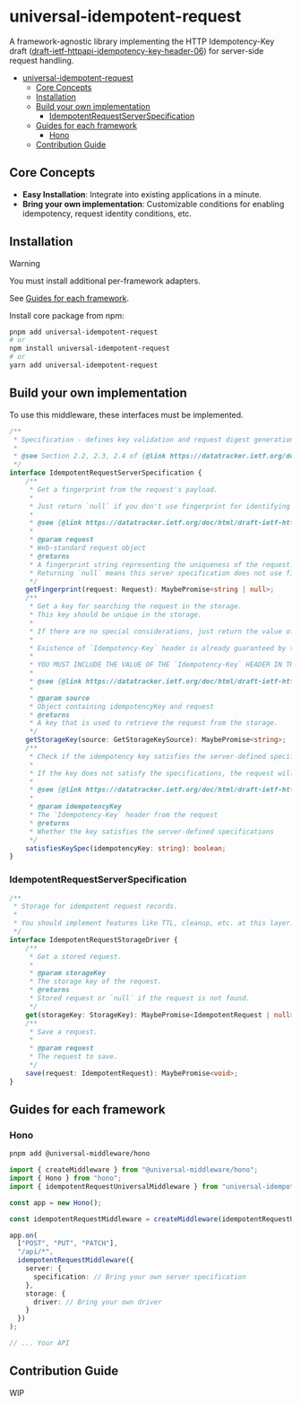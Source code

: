 # universal-idempotent-request

A framework-agnostic library implementing the HTTP Idempotency-Key draft ([draft-ietf-httpapi-idempotency-key-header-06](https://datatracker.ietf.org/doc/html/draft-ietf-httpapi-idempotency-key-header-06)) for server-side request handling.

<!-- TOC -->

- [universal-idempotent-request](#universal-idempotent-request)
  - [Core Concepts](#core-concepts)
  - [Installation](#installation)
  - [Build your own implementation](#build-your-own-implementation)
    - [IdempotentRequestServerSpecification](#idempotentrequestserverspecification)
  - [Guides for each framework](#guides-for-each-framework)
    - [Hono](#hono)
  - [Contribution Guide](#contribution-guide)

<!-- /TOC -->

## Core Concepts

- **Easy Installation**: Integrate into existing applications in a minute.
- **Bring your own implementation**: Customizable conditions for enabling idempotency, request identity conditions, etc.

## Installation

> [!WARNING]
> You must install additional per-framework adapters.
>
> See [Guides for each framework](#guides-for-each-framework).

Install core package from npm:

```bash
pnpm add universal-idempotent-request
# or
npm install universal-idempotent-request
# or
yarn add universal-idempotent-request
```

## Build your own implementation

To use this middleware, these interfaces must be implemented.

```ts
/**
 * Specification - defines key validation and request digest generation.
 *
 * @see Section 2.2, 2.3, 2.4 of {@link https://datatracker.ietf.org/doc/html/draft-ietf-httpapi-idempotency-key-header-06#section-2}
 */
interface IdempotentRequestServerSpecification {
    /**
     * Get a fingerprint from the request's payload.
     *
     * Just return `null` if you don't use fingerprint for identifying the request.
     *
     * @see {@link https://datatracker.ietf.org/doc/html/draft-ietf-httpapi-idempotency-key-header-06#section-2.4 Idempotency Fingerprint}
     *
     * @param request
     * Web-standard request object
     * @returns
     * A fingerprint string representing the uniqueness of the request.
     * Returning `null` means this server specification does not use fingerprint.
     */
    getFingerprint(request: Request): MaybePromise<string | null>;
    /**
     * Get a key for searching the request in the storage.
     * This key should be unique in the storage.
     *
     * If there are no special considerations, just return the value of the `Idempotency-Key` header.
     *
     * Existence of `Idempotency-Key` header is already guaranteed by the middleware.
     *
     * YOU MUST INCLUDE THE VALUE OF THE `Idempotency-Key` HEADER IN THE STORAGE KEY.
     *
     * @see {@link https://datatracker.ietf.org/doc/html/draft-ietf-httpapi-idempotency-key-header-06#section-5 Security Considerations}
     *
     * @param source
     * Object containing idempotencyKey and request
     * @returns
     * A key that is used to retrieve the request from the storage.
     */
    getStorageKey(source: GetStorageKeySource): MaybePromise<string>;
    /**
     * Check if the idempotency key satisfies the server-defined specifications
     *
     * If the key does not satisfy the specifications, the request will be processed without idempotency.
     *
     * @see {@link https://datatracker.ietf.org/doc/html/draft-ietf-httpapi-idempotency-key-header-06#section-2.5.2 Responsibilities - Resource}
     *
     * @param idempotencyKey
     * The `Idempotency-Key` header from the request
     * @returns
     * Whether the key satisfies the server-defined specifications
     */
    satisfiesKeySpec(idempotencyKey: string): boolean;
}
```

### IdempotentRequestServerSpecification

```ts
/**
 * Storage for idempotent request records.
 *
 * You should implement features like TTL, cleanup, etc. at this layer.
 */
interface IdempotentRequestStorageDriver {
    /**
     * Get a stored request.
     *
     * @param storageKey
     * The storage key of the request.
     * @returns
     * Stored request or `null` if the request is not found.
     */
    get(storageKey: StorageKey): MaybePromise<IdempotentRequest | null>;
    /**
     * Save a request.
     *
     * @param request
     * The request to save.
     */
    save(request: IdempotentRequest): MaybePromise<void>;
}
```

## Guides for each framework

### Hono

```bash
pnpm add @universal-middleware/hono
```

```ts
import { createMiddleware } from "@universal-middleware/hono";
import { Hono } from "hono";
import { idempotentRequestUniversalMiddleware } from "universal-idempotent-request";

const app = new Hono();

const idempotentRequestMiddleware = createMiddleware(idempotentRequestUniversalMiddleware)

app.on(
  ["POST", "PUT", "PATCH"],
  "/api/*",
  idempotentRequestMiddleware({
    server: {
      specification: // Bring your own server specification
    },
    storage: {
      driver: // Bring your own driver
    }
  })
);

// ... Your API
```

## Contribution Guide

WIP
